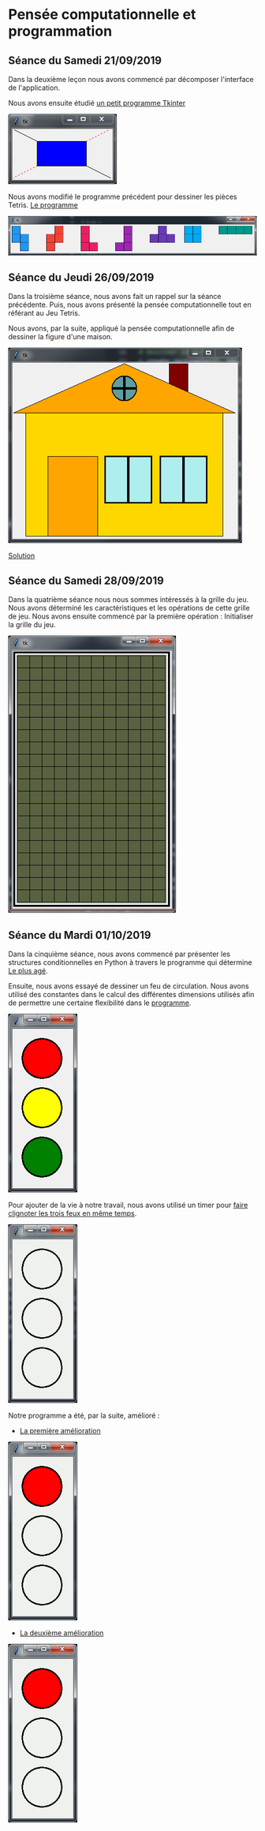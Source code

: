 # Pensée computationnelle et programmation

## Séance du Samedi 21/09/2019

Dans la deuxième leçon nous avons commencé par décomposer l'interface de l'application.

Nous avons ensuite étudié [un petit programme Tkinter](./Lecon_02/question_7.py)

![Résultat du programme](./images/lecon_02_q7.png)

Nous avons modifié le programme précédent pour dessiner les pièces Tetris. [Le programme](./Lecon_02/question_8.py)

![Résultat du programme](./images/lecon_02_q8.png)

## Séance du Jeudi 26/09/2019

Dans la troisième séance, nous avons fait un rappel sur la séance précédente. Puis, nous avons présenté la pensée computationnelle tout en référant au Jeu Tetris.

Nous avons, par la suite, appliqué la pensée computationnelle afin de dessiner la figure d'une maison.

![Résultat leçon 3](./images/lecon_03.PNG)

[Solution](./Lecon_3/question_3.py)

## Séance du Samedi 28/09/2019

Dans la quatrième séance nous nous sommes intéressés à la grille du jeu. Nous avons déterminé les caractéristiques et les opérations de cette grille de jeu. Nous avons ensuite commencé par la première opération : Initialiser la grille du jeu.

![Résultat leçon 4](./images/lecon_04.PNG)

## Séance du Mardi 01/10/2019

Dans la cinquième séance, nous avons commencé par présenter les structures conditionnelles en Python à travers le programme qui détermine [Le plus agé](./Lecon_05/plus_age.py).

Ensuite, nous avons essayé de dessiner un feu de circulation. Nous avons utilisé des constantes dans le calcul des différentes dimensions utilisés afin de permettre une certaine flexibilité dans le [programme](./Lecon_05/programme_v02.py).

![Résultat Programme](./images/lecon_05_01.PNG)

Pour ajouter de la vie à notre travail, nous avons utilisé un timer pour [faire clignoter les trois feux en même temps](./Lecon_05/programme_v03.py).

![Résultat Programme](./images/lecon_05_02.gif)

Notre programme a été, par la suite, amélioré :

* [La première amélioration](./Lecon_05/programme_v04.py)

![Résultat Programme](./images/lecon_05_03.gif)

* [La deuxième amélioration](./Lecon_05/programme_v05.py)

![Résultat Programme](./images/lecon_05_04.gif)



